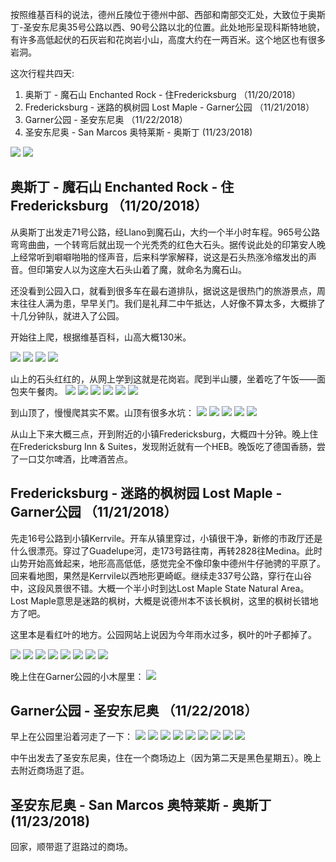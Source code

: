 

按照维基百科的说法，德州丘陵位于德州中部、西部和南部交汇处，大致位于奥斯丁-圣安东尼奥35号公路以西、90号公路以北的位置。此处地形呈现科斯特地貌，有许多高低起伏的石灰岩和花岗岩小山，高度大约在一两百米。这个地区也有很多岩洞。

这次行程共四天:

1. 奥斯丁 - 魔石山 Enchanted Rock - 住Fredericksburg （11/20/2018）
2. Fredericksburg - 迷路的枫树园 Lost Maple - Garner公园 （11/21/2018）
3. Garner公园 - 圣安东尼奥 （11/22/2018）
4. 圣安东尼奥 - San Marcos 奥特莱斯 - 奥斯丁 (11/23/2018)

![](/images/2018-11-23-Hill-Country/hill-country-map-1.jpg)
![](/images/2018-11-23-Hill-Country/hill-country-map-2.jpg)

## 奥斯丁 - 魔石山 Enchanted Rock - 住Fredericksburg （11/20/2018）

从奥斯丁出发走71号公路，经Llano到魔石山，大约一个半小时车程。965号公路弯弯曲曲，一个转弯后就出现一个光秃秃的红色大石头。据传说此处的印第安人晚上经常听到噼噼啪啪的怪声音，后来科学家解释，说这是石头热涨冷缩发出的声音。但印第安人以为这座大石头山着了魔，就命名为魔石山。

还没看到公园入口，就看到很多车在最右道排队，据说这是很热门的旅游景点，周末往往人满为患，早早关门。我们是礼拜二中午抵达，人好像不算太多，大概排了十几分钟队，就进入了公园。

开始往上爬，根据维基百科，山高大概130米。

![](/images/2018-11-23-Hill-Country/DSC_0123.JPG)
![](/images/2018-11-23-Hill-Country/DSC_0130.JPG)
![](/images/2018-11-23-Hill-Country/DSC_0134.JPG)
![](/images/2018-11-23-Hill-Country/DSC_0144.JPG)

山上的石头红红的，从网上学到这就是花岗岩。爬到半山腰，坐着吃了午饭——面包夹午餐肉。
![](/images/2018-11-23-Hill-Country/DSC_0147.JPG)
![](/images/2018-11-23-Hill-Country/DSC_0156.JPG)
![](/images/2018-11-23-Hill-Country/DSC_0161.JPG)
![](/images/2018-11-23-Hill-Country/DSC_0176.JPG)
![](/images/2018-11-23-Hill-Country/DSC_0181.JPG)
![](/images/2018-11-23-Hill-Country/DSC_0185.JPG)

到山顶了，慢慢爬其实不累。山顶有很多水坑：
![](/images/2018-11-23-Hill-Country/DSC_0202.JPG)
![](/images/2018-11-23-Hill-Country/DSC_0217.JPG)
![](/images/2018-11-23-Hill-Country/DSC_0225.JPG)
![](/images/2018-11-23-Hill-Country/DSC_0230.JPG)
![](/images/2018-11-23-Hill-Country/DSC_0241.JPG)

从山上下来大概三点，开到附近的小镇Fredericksburg，大概四十分钟。晚上住在Fredericksburg Inn & Suites，发现附近就有一个HEB。晚饭吃了德国香肠，尝了一口艾尔啤酒，比啤酒苦点。

## Fredericksburg - 迷路的枫树园 Lost Maple - Garner公园 （11/21/2018）

先走16号公路到小镇Kerrvile。开车从镇里穿过，小镇很干净，新修的市政厅还是什么很漂亮。穿过了Guadelupe河，走173号路往南，再转2828往Medina。此时山势开始高耸起来，地形高高低低，感觉完全不像印象中德州牛仔驰骋的平原了。回来看地图，果然是Kerrvile以西地形更崎岖。继续走337号公路，穿行在山谷中，这段风景很不错。大概一个半小时到达Lost Maple State Natural Area。Lost Maple意思是迷路的枫树，大概是说德州本不该长枫树，这里的枫树长错地方了吧。

这里本是看红叶的地方。公园网站上说因为今年雨水过多，枫叶的叶子都掉了。

![](/images/2018-11-23-Hill-Country/DSC_0263.JPG)
![](/images/2018-11-23-Hill-Country/DSC_0275.JPG)
![](/images/2018-11-23-Hill-Country/DSC_0281.JPG)
![](/images/2018-11-23-Hill-Country/DSC_0297.JPG)
![](/images/2018-11-23-Hill-Country/DSC_0334.JPG)
![](/images/2018-11-23-Hill-Country/DSC_0336.JPG)
![](/images/2018-11-23-Hill-Country/DSC_0342.JPG)
![](/images/2018-11-23-Hill-Country/DSC_0398.JPG)

晚上住在Garner公园的小木屋里：
![](/images/2018-11-23-Hill-Country/DSC_0406.JPG)

## Garner公园 - 圣安东尼奥 （11/22/2018）
早上在公园里沿着河走了一下：
![](/images/2018-11-23-Hill-Country/DSC_0406.JPG)
![](/images/2018-11-23-Hill-Country/DSC_0438.JPG)
![](/images/2018-11-23-Hill-Country/DSC_0439.JPG)
![](/images/2018-11-23-Hill-Country/DSC_0460.JPG)
![](/images/2018-11-23-Hill-Country/DSC_0463.JPG)
![](/images/2018-11-23-Hill-Country/DSC_0465.JPG)
![](/images/2018-11-23-Hill-Country/DSC_0473.JPG)
![](/images/2018-11-23-Hill-Country/DSC_0477.JPG)
![](/images/2018-11-23-Hill-Country/DSC_0487.JPG)

中午出发去了圣安东尼奥，住在一个商场边上（因为第二天是黑色星期五）。晚上去附近商场逛了逛。

## 圣安东尼奥 - San Marcos 奥特莱斯 - 奥斯丁 (11/23/2018)

回家，顺带逛了逛路过的商场。






